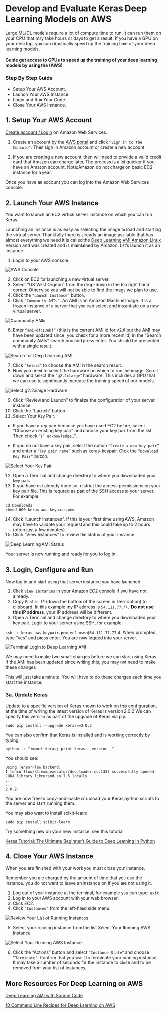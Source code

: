 # Develop and Evaluate  Keras Deep Learning Models on AWS

Large ML/DL models require a lot of compute time to run. 
It can run them on your CPU that may take hours or days to get a result. 
If you have a GPU on your desktop, you can drastically speed up the training time of your deep learning models.

#### Guide get access to GPUs to speed up the training of your deep learning models by using the (AWS) 

### Step By Step Guide

- Setup Your AWS Account.
- Launch Your AWS Instance.
- Login and Run Your Code.
- Close Your AWS Instance.


## 1. Setup Your AWS Account
[Create account / Login](https://www.amazon.com/your-account) on Amazon Web Services.

1. Create an account by the [AWS portal](https://www.amazon.com/) and click `“Sign in to the Console”`. 
Then sign in Amazon account or create a new account

2. If you are creating a new account, then will need to provide a valid credit card that Amazon can charge later.
The process is a lot quicker if you have an Amazon account.
Note:Amazon do not charge on basic EC2 instance for a year.

Once you have an account you can log into the Amazon Web Services console.

## 2. Launch Your AWS Instance

 You want to launch an EC2 virtual server instance on which you can run Keras.

Launching an instance is as easy as selecting the image to load and starting the virtual server. Thankfully there is already an image available that has almost everything we need it is called the [Deep Learning AMI Amazon Linux](https://aws.amazon.com/machine-learning/amis/) Version and was created and is maintained by Amazon. Let’s launch it as an instance.

 1. Login to your AWS console.


![AWS Console](https://github.com/PakistanAI/ComputeEasy/blob/master/Keras%20Deep%20Learning%20Models%20on%20AWS/images/aws-console.png)


 2. Click on EC2 for launching a new virtual server.
 3. Select “US West Orgeon” from the drop-down in the top right hand corner. Otherwise you will not be able to find the image we plan to use.
 4. Click the `“Launch Instance”` button.
 5. Click `“Community AMIs”`. An AMI is an Amazon Machine Image. It is a frozen instance of a server that you can select and instantiate on a new virtual server.


![Community AMIs](https://github.com/PakistanAI/ComputeEasy/blob/master/Keras%20Deep%20Learning%20Models%20on%20AWS/images/Community-AMIs.png)


 6. Enter `“ami-dfb13ebf”` (this is the current AMI id for v2.0 but the AMI may have been updated since, you check for a more recent id) in the “Search community AMIs” search box and press enter. You should be presented with a single result.


![Search for Deep Learning AMI](https://github.com/PakistanAI/ComputeEasy/blob/master/Keras%20Deep%20Learning%20Models%20on%20AWS/images/Search-for-Deep-Learning-AMI-1024x266.png)


 7. Click `“Select”` to choose the AMI in the search result.
 8. Now you need to select the hardware on which to run the image. Scroll down and select the `“g2.2xlarge”` hardware. This includes a GPU that we can use to significantly increase the training speed of our models.


![Select g2.2xlarge Hardware](https://github.com/PakistanAI/ComputeEasy/blob/master/Keras%20Deep%20Learning%20Models%20on%20AWS/images/Select-g2.2xlarge-Hardware.png)


 9. Click “Review and Launch” to finalize the configuration of your server instance.
 10. Click the “Launch” button.
 11. Select Your Key Pair.
 
  - If you have a key pair because you have used EC2 before, select “Choose an existing key pair” and choose your key pair    from the list. Then check `“I” acknowledge…”`.
  
  - If you do not have a key pair, select the option `“Create a new key pair”` and enter a `“Key pair name”` such as keras-keypair. Click the `“Download Key Pair”` button.


![Select Your Key Pair](https://github.com/PakistanAI/ComputeEasy/blob/master/Keras%20Deep%20Learning%20Models%20on%20AWS/images/Select-Your-Key-Pair.png)


 12. Open a Terminal and change directory to where you downloaded your key pair.
 13. If you have not already done so, restrict the access permissions on your key pair file. This is requred as part of the SSH access to your server. For example:

    cd Downloads
    chmod 600 keras-aws-keypair.pem

 14. Click “Launch Instances”. If this is your first time using AWS, Amazon may have to validate your request and this could take up to 2 hours (often just a few minutes).
 15. Click “View Instances” to review the status of your instance.


![Deep Learning AMI Status](https://github.com/PakistanAI/ComputeEasy/blob/master/Keras%20Deep%20Learning%20Models%20on%20AWS/images/Deep-Learning-AMI-Status.png)


Your server is now running and ready for you to log in.


## 3. Login, Configure and Run
Now log in and start using that server instance you have launched.

 1. Click `View Instances` in your Amazon EC2 console if you have not already.
 2. Copy `Public IP` (down the bottom of the screen in Description) to clipboard. In this example my IP address is `54.111.77.77.` **Do not use this IP address**, your IP address will be different.
 3. Open a Terminal and change directory to where you downloaded your key pair. Login to your server using SSH, for example:

`ssh -i keras-aws-keypair.pem ec2-user@54.111.77.77`
 4. When prompted, type “yes” and press enter.
You are now logged into your server.


![Terminal Login to Deep Learning AMI](https://github.com/PakistanAI/ComputeEasy/blob/master/Keras%20Deep%20Learning%20Models%20on%20AWS/images/Terminal-Login-to-Deep-Learning-AMI.png)


We may need to make two small changes before we can start using Keras. If the AMI has been updated since writing this, you may not need to make these changes

This will just take a minute. You will have to do these changes each time you start the instance.

### 3a. Update Keras

Update to a specific version of Keras known to work on this configuration, at the time of writing the latest version of Keras is version 2.0.2 We can specify this version as part of the upgrade of Keras via pip.


`sudo pip install --upgrade keras==2.0.2`

You can also confirm that Keras is installed and is working correctly by typing:


`python -c "import keras; print keras.__version__"`

You should see:

    Using TensorFlow backend.
    I tensorflow/stream_executor/dso_loader.cc:135] successfully opened CUDA library libcurand.so.7.5 locally
    ...
    ...
    2.0.2
You are now free to copy-and-paste or upload your Keras python scripts to the server and start running them.

You may also want to install scikit-learn:

`sudo pip install scikit-learn`

Try something new on your new instance, see this tutorial:

[Keras Tutorial: The Ultimate Beginner’s Guide to Deep Learning in Python
](https://elitedatascience.com/keras-tutorial-deep-learning-in-python)

## 4. Close Your AWS Instance
When you are finished with your work you must close your instance.

Remember you are charged by the amount of time that you use the instance. you do not want to leave an instance on if you are not using it.

 1. Log out of your instance at the terminal, for example you can type: `exit`
 2. Log in to your AWS account with your web browser.
 3. Click EC2.
 4. Click `“Instances”` from the left-hand side menu.


![Review Your List of Running Instances](https://github.com/PakistanAI/ComputeEasy/blob/master/Keras%20Deep%20Learning%20Models%20on%20AWS/images/Review-Your-List-of-Running-Instances.png)


 5. Select your running instance from the list 
Select Your Running AWS Instance


![Select Your Running AWS Instance](https://github.com/PakistanAI/ComputeEasy/blob/master/Keras%20Deep%20Learning%20Models%20on%20AWS/images/Select-Your-Running-AWS-Instance.png)


 6. Click the “Actions” button and select `“Instance State”` and choose `“Terminate”`. Confirm that you want to terminate your running instance.
It may take a number of seconds for the instance to close and to be removed from your list of instances.

## More Resources For Deep Learning on AWS

[Deep Learning AMI with Source Code](https://aws.amazon.com/marketplace/pp/B01M0AXXQB)

[10 Command Line Recipes for Deep Learning on AWS](https://machinelearningmastery.com/command-line-recipes-deep-learning-amazon-web-services/)
